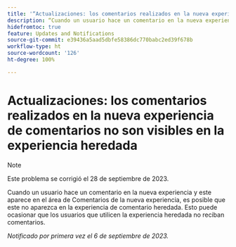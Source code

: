 ```yaml
---
title: '“Actualizaciones: los comentarios realizados en la nueva experiencia de comentarios no son visibles en la experiencia heredada”'
description: “Cuando un usuario hace un comentario en la nueva experiencia de comentario y dicho comentario aparece en el área de Comentarios de la nueva experiencia, es posible que el mismo comentario no aparezca en la experiencia de comentario heredada. Esto puede hacer que los usuarios que utilicen la experiencia heredada no reciban comentarios”.
hidefromtoc: true
feature: Updates and Notifications
source-git-commit: e39436a5aad5dbfe58386dc770babc2ed39f678b
workflow-type: ht
source-wordcount: '126'
ht-degree: 100%

---
```



# Actualizaciones: los comentarios realizados en la nueva experiencia de comentarios no son visibles en la experiencia heredada

>[!NOTE]
>
>Este problema se corrigió el 28 de septiembre de 2023.

Cuando un usuario hace un comentario en la nueva experiencia y este aparece en el área de Comentarios de la nueva experiencia, es posible que este no aparezca en la experiencia de comentario heredada. Esto puede ocasionar que los usuarios que utilicen la experiencia heredada no reciban comentarios.

_Notificado por primera vez el 6 de septiembre de 2023._
